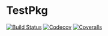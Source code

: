 # TestPkg

[![Build Status](https://travis-ci.com/Nyantaro/TestPkg.jl.svg?branch=master)](https://travis-ci.com/Nyantaro/TestPkg.jl)
[![Codecov](https://codecov.io/gh/Nyantaro/TestPkg.jl/branch/master/graph/badge.svg)](https://codecov.io/gh/Nyantaro/TestPkg.jl)
[![Coveralls](https://coveralls.io/repos/github/Nyantaro/TestPkg.jl/badge.svg?branch=master)](https://coveralls.io/github/Nyantaro/TestPkg.jl?branch=master)
